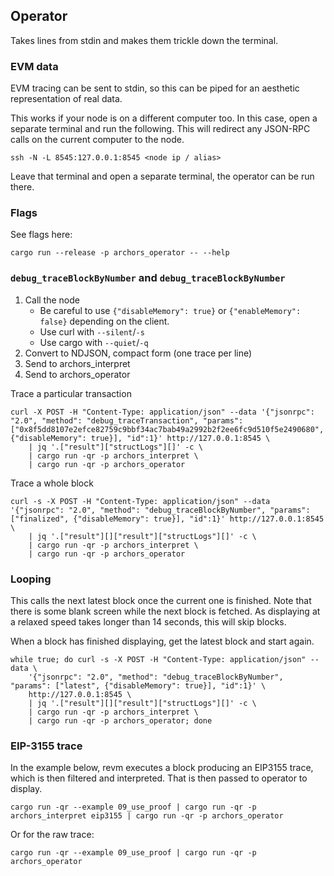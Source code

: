 ## Operator

Takes lines from stdin and makes them trickle down the terminal.


### EVM data
EVM tracing can be sent to stdin, so this can be piped for an aesthetic representation
of real data.

This works if your node is on a different computer too. In this case,
open a separate terminal and run the following. This will redirect any JSON-RPC
calls on the current computer to the node.
```command
ssh -N -L 8545:127.0.0.1:8545 <node ip / alias>
```
Leave that terminal and open a separate terminal, the operator can be run there.


### Flags
See flags here:
```command
cargo run --release -p archors_operator -- --help
```

### `debug_traceBlockByNumber` and `debug_traceBlockByNumber`

1. Call the node
    - Be careful to use `{"disableMemory": true}` or `{"enableMemory": false}` depending on the client.
    - Use curl with `--silent`/`-s`
    - Use cargo with `--quiet`/`-q`
2. Convert to NDJSON, compact form (one trace per line)
3. Send to archors_interpret
4. Send to archors_operator

Trace a particular transaction
```command
curl -X POST -H "Content-Type: application/json" --data '{"jsonrpc": "2.0", "method": "debug_traceTransaction", "params": ["0x8f5dd8107e2efce82759c9bbf34ac7bab49a2992b2f2ee6fc9d510f5e2490680", {"disableMemory": true}], "id":1}' http://127.0.0.1:8545 \
    | jq '.["result"]["structLogs"][]' -c \
    | cargo run -qr -p archors_interpret \
    | cargo run -qr -p archors_operator
```

Trace a whole block
```command
curl -s -X POST -H "Content-Type: application/json" --data '{"jsonrpc": "2.0", "method": "debug_traceBlockByNumber", "params": ["finalized", {"disableMemory": true}], "id":1}' http://127.0.0.1:8545 \
    | jq '.["result"][]["result"]["structLogs"][]' -c \
    | cargo run -qr -p archors_interpret \
    | cargo run -qr -p archors_operator
```
### Looping

This calls the next latest block once the current one is finished. Note that there is some blank
screen while the next block is fetched. As displaying at a relaxed speed takes longer than 14
seconds, this will skip blocks.

When a block has finished displaying, get the latest block and start again.
```command
while true; do curl -s -X POST -H "Content-Type: application/json" --data \
    '{"jsonrpc": "2.0", "method": "debug_traceBlockByNumber", "params": ["latest", {"disableMemory": true}], "id":1}' \
    http://127.0.0.1:8545 \
    | jq '.["result"][]["result"]["structLogs"][]' -c \
    | cargo run -qr -p archors_interpret \
    | cargo run -qr -p archors_operator; done
```

### EIP-3155 trace
In the example below, revm executes a block producing an EIP3155 trace, which is then
filtered and interpreted. That is then passed to operator to display.

```command
cargo run -qr --example 09_use_proof | cargo run -qr -p archors_interpret eip3155 | cargo run -qr -p archors_operator
```
Or for the raw trace:
```command
cargo run -qr --example 09_use_proof | cargo run -qr -p archors_operator
```
